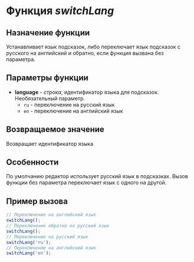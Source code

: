 # Функция *switchLang*

## Назначение функции

Устанавливает язык подсказок, либо переключает язык подсказок с русского на английский и обратно, если функция вызвана без параметра.

## Параметры функции

* **language** - *строка*, идентификатор языка для подсказок. Необязательный параметр.
    * `ru` - переключение на русский язык
    * `en` - переключение на английский язык

## Возвращаемое значение

Возвращает идентификатор языка

## Особенности

По умолчанию редактор использует русский язык в подсказках. Вызов функции без параметра переключает язык с одного на другой.

## Пример вызова

```javascript
// Переключение на английский язык
switchLang();
// Переключение обратно на русский язык
switchLang();
// Переключение на русский язык
switchLang('ru');
// Переключение на английский язык
switchLang('en');
```